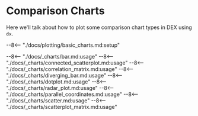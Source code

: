 # Comparison Charts

Here we'll talk about how to plot some comparison chart types in DEX using `dx`.

--8<-- "./docs/plotting/basic_charts.md:setup"

--8<-- "./docs/_charts/bar.md:usage"
--8<-- "./docs/_charts/connected_scatterplot.md:usage"
--8<-- "./docs/_charts/correlation_matrix.md:usage"
--8<-- "./docs/_charts/diverging_bar.md:usage"
--8<-- "./docs/_charts/dotplot.md:usage"
--8<-- "./docs/_charts/radar_plot.md:usage"
--8<-- "./docs/_charts/parallel_coordinates.md:usage"
--8<-- "./docs/_charts/scatter.md:usage"
--8<-- "./docs/_charts/scatterplot_matrix.md:usage"


